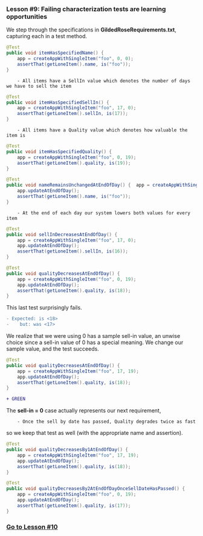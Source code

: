 ### Lesson #9: Failing characterization tests are learning opportunities
We step through the specifications in **GildedRoseRequirements.txt**, capturing each in a test method.  

```java
@Test
public void itemHasSpecifiedName() {
    app = createAppWithSingleItem("foo", 0, 0);
    assertThat(getLoneItem().name, is("foo"));
}
```
```
    - All items have a SellIn value which denotes the number of days we have to sell the item
```
```java
@Test
public void itemHasSpecifiedSellIn() {
    app = createAppWithSingleItem("foo", 17, 0);
    assertThat(getLoneItem().sellIn, is(17));
}
```
```
    - All items have a Quality value which denotes how valuable the item is
```
```java
@Test
public void itemHasSpecifiedQuality() {
    app = createAppWithSingleItem("foo", 0, 19);
    assertThat(getLoneItem().quality, is(19));
}
```
```java
@Test
public void nameRemainsUnchangedAtEndOfDay() {  app = createAppWithSingleItem("foo", 0, 0);
    app.updateAtEndOfDay();
    assertThat(getLoneItem().name, is("foo"));
}

```
```
    - At the end of each day our system lowers both values for every item
```
```java
@Test
public void sellInDecreasesAtEndOfDay() {
    app = createAppWithSingleItem("foo", 17, 0);
    app.updateAtEndOfDay();
    assertThat(getLoneItem().sellIn, is(16));
}

@Test
public void qualityDecreasesAtEndOfDay() {
    app = createAppWithSingleItem("foo", 0, 19);
    app.updateAtEndOfDay();
    assertThat(getLoneItem().quality, is(18));
}
```
This last test surprisingly fails.
```diff
- Expected: is <18>
-    but: was <17>
```
We realize that we were using 0 has a sample sell-in value, an unwise choice since a sell-in value of 0 has a special meaning.  We change our sample value, and the test succeeds.

```java
@Test
public void qualityDecreasesAtEndOfDay() {
    app = createAppWithSingleItem("foo", 17, 19);
    app.updateAtEndOfDay();
    assertThat(getLoneItem().quality, is(18));
}
```
```diff
+ GREEN
```
The **sell-in = 0** case actually represents our next requirement, 
```
    - Once the sell by date has passed, Quality degrades twice as fast
```
so we keep that test as well (with the appropriate name and assertion).

```java
@Test
public void qualityDecreasesBy1AtEndOfDay() {
    app = createAppWithSingleItem("foo", 17, 19);
    app.updateAtEndOfDay();
    assertThat(getLoneItem().quality, is(18));
}

@Test
public void qualityDecreasesBy2AtEndOfDayOnceSellDateHasPassed() {
    app = createAppWithSingleItem("foo", 0, 19);		
    app.updateAtEndOfDay();
    assertThat(getLoneItem().quality, is(17));
}
```
### [Go to Lesson #10](https://github.com/d215steinberg/GildedRose-Java/tree/Lesson%2310)
